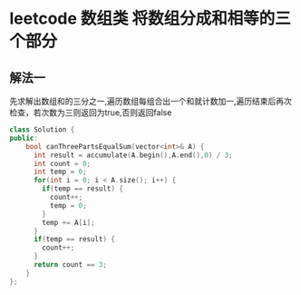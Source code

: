 # leetcode 数组类 将数组分成和相等的三个部分

## 解法一

先求解出数组和的三分之一,遍历数组每组合出一个和就计数加一,遍历结束后再次检查，若次数为三则返回为true,否则返回false

```c++
class Solution {
public:
    bool canThreePartsEqualSum(vector<int>& A) {
      int result = accumulate(A.begin(),A.end(),0) / 3;
      int count = 0;
      int temp = 0;
      for(int i = 0; i < A.size(); i++) {
        if(temp == result) {
          count++;
          temp = 0;
        }
        temp += A[i];
      }
      if(temp == result) {
        count++;
      }
      return count == 3;
    }
};
```

